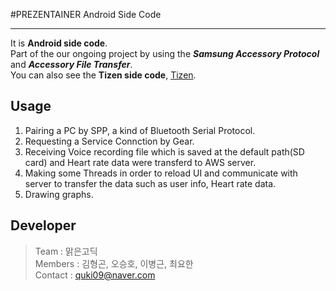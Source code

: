 #PREZENTAINER Android Side Code
***  
It is **Android side code**.  
Part of the our ongoing project by using the __*Samsung Accessory Protocol*__ and __*Accessory File Transfer*__.  
You can also see the **Tizen side code**, [Tizen](https://github.com/quki/PREZENTAINER/tree/master/Tizen).

## Usage
1. Pairing a PC by SPP, a kind of Bluetooth Serial Protocol.
2. Requesting a Service Connction by Gear.
3. Receiving Voice recording file which is saved at the default path(SD card) and Heart rate data were transferd to AWS server.
4. Making some Threads in order to reload UI and communicate with server to transfer the data such as user info, Heart rate data.
5. Drawing graphs.
 
## Developer
>Team : 맑은고딕  
Members : 김형곤, 오승호, 이병근, 최요한  
Contact : quki09@naver.com

